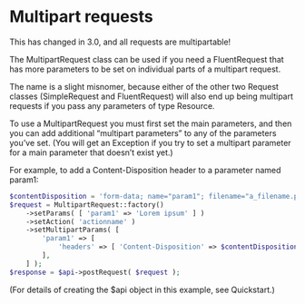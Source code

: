 # Multipart requests

This has changed in 3.0, and all requests are multipartable!

The MultipartRequest class can be used if you need a FluentRequest that has more parameters to be set on individual parts of a multipart request.

The name is a slight misnomer, because either of the other two Request classes (SimpleRequest and FluentRequest) will also end up being multipart requests if you pass any parameters of type Resource.

To use a MultipartRequest you must first set the main parameters, and then you can add additional “multipart parameters” to any of the parameters you’ve set. (You will get an Exception if you try to set a multipart parameter for a main parameter that doesn’t exist yet.)

For example, to add a Content-Disposition header to a parameter named param1:

```php
$contentDisposition = 'form-data; name="param1"; filename="a_filename.png"';
$request = MultipartRequest::factory()
    ->setParams( [ 'param1' => 'Lorem ipsum' ] )
    ->setAction( 'actionname' )
    ->setMultipartParams( [
        'param1' => [
            'headers' => [ 'Content-Disposition' => $contentDisposition ],
        ],
    ] );
$response = $api->postRequest( $request );
```

(For details of creating the $api object in this example, see Quickstart.)
